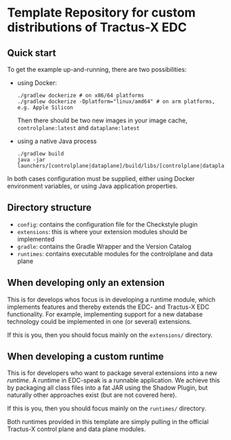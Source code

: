 # Template Repository for custom distributions of Tractus-X EDC

## Quick start

To get the example up-and-running, there are two possibilities:

- using Docker:
  ```shell
  ./gradlew dockerize # on x86/64 platforms
  ./gradlew dockerize -Dplatform="linux/amd64" # on arm platforms, e.g. Apple Silicon
  ```
  Then there should be two new images in your image cache, `controlplane:latest` and `dataplane:latest`

- using a native Java process
  ```shell
  ./gradlew build
  java -jar launchers/[controlplane|dataplane]/build/libs/[controlplane|dataplane].jar
  ```

In both cases configuration must be supplied, either using Docker environment variables, or using Java
application properties.

## Directory structure

- `config`: contains the configuration file for the Checkstyle plugin
- `extensions`: this is where your extension modules should be implemented
- `gradle`: contains the Gradle Wrapper and the Version Catalog
- `runtimes`: contains executable modules for the controlplane and data plane


## When developing only an extension

This is for develops whos focus is in developing a runtime module, which implements features and thereby extends
the EDC- and Tractus-X EDC functionality. For example, implementing support for a new database technology could be
implemented in one (or several) extensions.

If this is you, then you should focus mainly on the `extensions/` directory.

## When developing a custom runtime

This is for developers who want to package several extensions into a new _runtime_. A runtime in EDC-speak is a
runnable application. We achieve this by packaging all class files into a fat JAR using the Shadow Plugin, but naturally
other approaches exist (but are not covered here).

If this is you, then you should focus mainly on the `runtimes/` directory.

Both runtimes provided in this template are simply pulling in the official Tractus-X control plane and data plane
modules.

